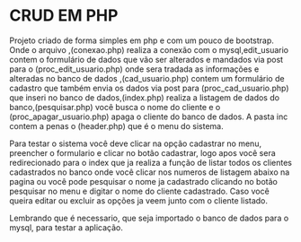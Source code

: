 # CRUD EM PHP
Projeto criado de forma  simples em php e com um pouco de bootstrap. Onde o arquivo ,(conexao.php) realiza a conexão com o mysql,edit_usuario contem o formulário de dados que vão ser alterados e mandados via post para o (proc_edit_usuario.php) onde sera tradada as informações e alteradas no banco de dados ,(cad_usuario.php) contem um formulário de cadastro que também envia os dados via post para (proc_cad_usuario.php) que inseri no banco de dados,(index.php) realiza a listagem de dados do banco,(pesquisar.php) você busca o nome do cliente e o (proc_apagar_usuario.php) apaga o cliente do banco de dados. A pasta inc contem a penas o (header.php) que é o menu do sistema.

Para testar o sistema você deve clicar na opção cadastrar no menu, preencher o formulario e clicar no botão cadastrar, logo apos você sera redirecionado para o index que ja realiza a função de listar todos os clientes cadastrados no banco onde você clicar nos numeros de listagem abaixo na pagina ou você pode pesquisar o nome ja cadastrado clicando no botão pesquisar no menu e digitar o nome do cliente cadastrado. Caso você queira editar ou excluir as opções ja veem junto com o cliente listado.

Lembrando que é necessario, que seja importado o banco de dados para o mysql, para testar a aplicação.
